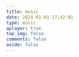 ```yaml
---
title: music
date: 2024-01-01 17:42:01
type: music
aplayer: true
top_img: false
comments: false
aside: false
---
```

